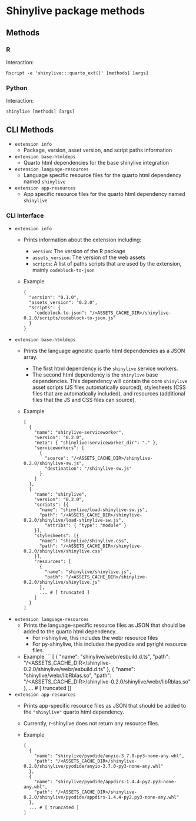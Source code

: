 # Shinylive package methods

## Methods

### R

Interaction:

```         
Rscript -e 'shinylive:::quarto_ext()' [methods] [args]
```

### Python

Interaction:

```         
shinylive [methods] [args]
```

## CLI Methods

-   `extension info`
    -   Package, version, asset version, and script paths information
-   `extension base-htmldeps`
    -   Quarto html dependencies for the base shinylive integration
-   `extension language-resources`
    -   Language specific resource files for the quarto html dependency named `shinylive`
-   `extension app-resources`
    -   App specific resource files for the quarto html dependency named `shinylive`

### CLI Interface

-   `extension info`
    -   Prints information about the extension including:

        -   `version`: The version of the R package
        -   `assets_version`: The version of the web assets
        -   `scripts`: A list of paths scripts that are used by the extension, mainly `codeblock-to-json`

    -   Example

        ```         
        {
          "version": "0.1.0",
          "assets_version": "0.2.0",
          "scripts": {
            "codeblock-to-json": "/<ASSETS_CACHE_DIR>/shinylive-0.2.0/scripts/codeblock-to-json.js"
          }
        }
        ```
-   `extension base-htmldeps`
    -   Prints the language agnostic quarto html dependencies as a JSON array.

        -   The first html dependency is the `shinylive` service workers.
        -   The second html dependency is the `shinylive` base dependencies. This dependency will contain the core `shinylive` asset scripts (JS files automatically sourced), stylesheets (CSS files that are automatically included), and resources (additional files that the JS and CSS files can source).

    -   Example

        ```         
        [
          {
            "name": "shinylive-serviceworker",
            "version": "0.2.0",
            "meta": { "shinylive:serviceworker_dir": "." },
            "serviceworkers": [
              {
                "source": "/<ASSETS_CACHE_DIR>/shinylive-0.2.0/shinylive-sw.js",
                "destination": "/shinylive-sw.js"
              }
            ]
          },
          {
            "name": "shinylive",
            "version": "0.2.0",
            "scripts": [{
              "name": "shinylive/load-shinylive-sw.js",
              "path": "/<ASSETS_CACHE_DIR>/shinylive-0.2.0/shinylive/load-shinylive-sw.js",
                "attribs": { "type": "module" }
            }],
            "stylesheets": [{
              "name": "shinylive/shinylive.css",
              "path": "/<ASSETS_CACHE_DIR>/shinylive-0.2.0/shinylive/shinylive.css"
            }],
            "resources": [
              {
                "name": "shinylive/shinylive.js",
                "path": "/<ASSETS_CACHE_DIR>/shinylive-0.2.0/shinylive/shinylive.js"
              },
              ... # [ truncated ]
            ]
          }
        ]
        ```
-   `extension language-resources`
    -   Prints the language-specific resource files as JSON that should be added to the quarto html dependency.
        -   For r-shinylive, this includes the webr resource files
        -   For py-shinylive, this includes the pyodide and pyright resource files.
    -   Example \`\`\` \[ { "name": "shinylive/webr/esbuild.d.ts", "path": "/<ASSETS_CACHE_DIR>/shinylive-0.2.0/shinylive/webr/esbuild.d.ts" }, { "name": "shinylive/webr/libRblas.so", "path": "/<ASSETS_CACHE_DIR>/shinylive-0.2.0/shinylive/webr/libRblas.so" }, ... \# \[ truncated \]\]
-   `extension app-resources`
    -   Prints app-specific resource files as JSON that should be added to the `"shinylive"` quarto html dependency.

    -   Currently, r-shinylive does not return any resource files.

    -   Example

        ```         
        [
          {
            "name": "shinylive/pyodide/anyio-3.7.0-py3-none-any.whl",
            "path": "/<ASSETS_CACHE_DIR>/shinylive-0.2.0/shinylive/pyodide/anyio-3.7.0-py3-none-any.whl"
          },
          {
            "name": "shinylive/pyodide/appdirs-1.4.4-py2.py3-none-any.whl",
            "path": "/<ASSETS_CACHE_DIR>/shinylive-0.2.0/shinylive/pyodide/appdirs-1.4.4-py2.py3-none-any.whl"
          },
          ... # [ truncated ]
        ]
        ```
